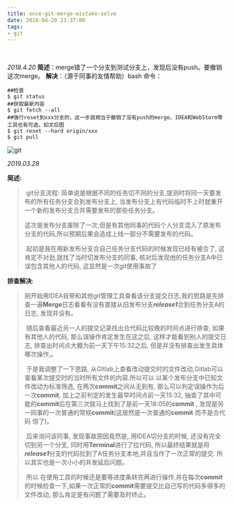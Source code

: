 ```yaml
---
title: once-git-merge-mistake-solve
date: 2018-04-20 23:37:00
tags: 
- git
---
```


﻿

*2018.4.20*
**简述**：merge错了一个分支到测试分支上，发现后没有push。要撤销这次merge。
**解决**：（源于同事的友情帮助）bash 命令：

```
##检查
$ git status
##获取最新内容
$ git fetch --all
##强行reset到xxx分支的，这一步就相当于撤销了没有push的merge，IDEA和WebStorm等工具也有可选，如文后图
$ git reset --hard origin/xxx
$ git pull
```
![git](https://img-blog.csdn.net/20180420183935184?watermark/2/text/aHR0cHM6Ly9ibG9nLmNzZG4ubmV0L2NoZWV0YWhsb3Zlcg==/font/5a6L5L2T/fontsize/400/fill/I0JBQkFCMA==/dissolve/70)



*2019.03.28*

**简述:** 

> ​	git分支流程: 简单说是根据不同的任务切不同的分支,提测时将同一天要发布的所有任务分支合到发布分支上, 当发布分支上有代码临时不上时就重开一个新的发布分支合并需要发布的那些任务分支。 
>
> ​	这次是发布分支废除了一次,但是有其他同事的代码个人分支混入了原发布分支的代码,所以预期后果会造成上线一部分不需要发布的代码。
>
> ​	起初是我在用新发布分支合自己任务分支代码的时候发现已经有被合了, 这肯定不对劲,就找了当时切发布分支的同事, 核对后发现他的任务分支A中已误包含其他人的代码, 这显然是一次git使用事故了



**排查解决**:  

>  	刚开始用IDEA自带和其他git管理工具查看该分支提交日志,我的思路是先排查一遍**Merge**日志看看有没有直接从旧发布分支***release1***合到任务分支A的日志, 发现并没有。
>
> ​	随后查看最近另一人的提交记录找出合代码比较晚的时间点进行排查, 如果有其他人的代码, 那么误操作肯定发生在这之后, 这样才能看到别人的提交日志, 排查出时间点大概为前一天下午15:32之后, 但是并没有排查出发生具体哪次操作,。
>
> ​	于是我调整了一下思路, 从GItlab上查看改动提交时的文件改动,Gitlab可以查看某次提交时的当时所有文件的内容.所以可以 以某个发布分支中已知文件改动为标准筛选, 在两次**commit**之间从无到有, 那么可以判定误操作为后一次**commit**, 加上之前判定的发生最早时间点前一天15:32, 抽查了其中可能的**commit**后在第三次就马上找到了是前一天18:05的**commit** , 发现是另一同事的一次普通的常规**commit**(这居然是一次普通的**commit** 而不是合代码 惊了)。
>
> ​	后来询问该同事, 发现事故原因竟然是, 用IDEA切分支的时候, 还没有完全切到另一个分支, 同时用**Terminal**进行了拉代码, 所以最终结果就是将***release1***分支的代码拉到了A任务分支本地,并且当作了一次正常的提交. 所以其实也是一次小小的并发延后问题。
>
> ​	所以 在使用工具的时候还是要等进度条转完再进行操作,并在每次**commit**的时候检查一下,如果一次正常的**commit**需要提交比自己写的代码多得多的文件改动, 那么肯定是有问题了需要及时终止。

